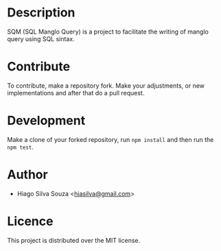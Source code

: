 # Description
SQM (SQL Manglo Query) is a project to facilitate the writing of manglo query using SQL sintax.

# Contribute
To contribute, make a repository fork. Make your adjustments, or new implementations and after that do a pull request.

# Development
Make a clone of your forked repository, run `npm install` and then run the `npm test`.

# Author
- Hiago Silva Souza <<hiasilva@gmail.com>>

# Licence
This project is distributed over the MIT license.